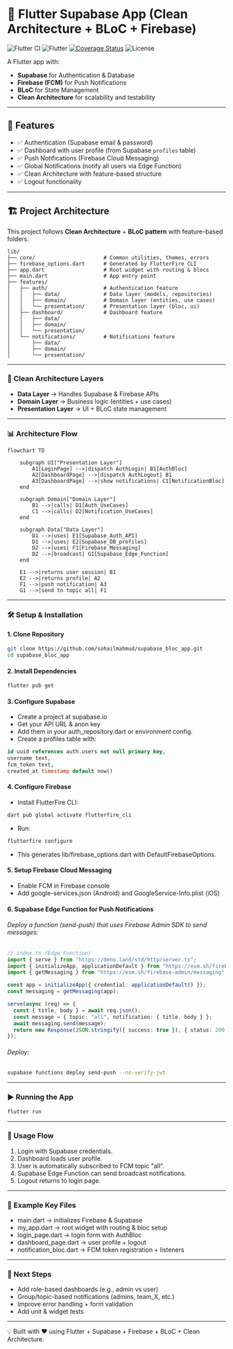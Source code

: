 # 📱 Flutter Supabase App (Clean Architecture + BLoC + Firebase)

![Flutter CI](https://github.com/sohailmahmud/supabase_bloc_app/actions/workflows/flutter_ci.yml/badge.svg)
![Flutter](https://img.shields.io/badge/flutter-3.35.1-blue.svg)
[![Coverage Status](https://coveralls.io/repos/github/sohailmahmud/supabase_bloc_app/badge.svg?branch=main)](https://coveralls.io/github/sohailmahmud/supabase_bloc_app?branch=main)
![License](https://img.shields.io/badge/license-MIT-green.svg)

A Flutter app with:

- **Supabase** for Authentication & Database  
- **Firebase (FCM)** for Push Notifications  
- **BLoC** for State Management  
- **Clean Architecture** for scalability and testability  

---

## 🚀 Features
- ✅ Authentication (Supabase email & password)  
- ✅ Dashboard with user profile (from Supabase `profiles` table)  
- ✅ Push Notifications (Firebase Cloud Messaging)  
- ✅ Global Notifications (notify all users via Edge Function)  
- ✅ Clean Architecture with feature-based structure  
- ✅ Logout functionality  

---

## 🏗️ Project Architecture

This project follows **Clean Architecture** + **BLoC pattern** with feature-based folders.

```text
lib/
├── core/                      # Common utilities, themes, errors
├── firebase_options.dart      # Generated by FlutterFire CLI
├── app.dart                   # Root widget with routing & blocs
├── main.dart                  # App entry point
├── features/
│   ├── auth/                  # Authentication feature
│   │   ├── data/              # Data layer (models, repositories)
│   │   ├── domain/            # Domain layer (entities, use cases)
│   │   └── presentation/      # Presentation layer (bloc, ui)
│   ├── dashboard/             # Dashboard feature
│   │   ├── data/
│   │   ├── domain/
│   │   └── presentation/
│   └── notifications/         # Notifications feature
│       ├── data/
│       ├── domain/
│       └── presentation/
```

---

### 🔑 Clean Architecture Layers
- **Data Layer** → Handles Supabase & Firebase APIs  
- **Domain Layer** → Business logic (entities + use cases)  
- **Presentation Layer** → UI + BLoC state management  

---

### 📊 Architecture Flow

```mermaid
flowchart TD

    subgraph UI["Presentation Layer"]
        A1[LoginPage] -->|dispatch AuthLogin| B1[AuthBloc]
        A2[DashboardPage] -->|dispatch AuthLogout| B1
        A3[DashboardPage] -->|show notifications| C1[NotificationBloc]
    end

    subgraph Domain["Domain Layer"]
        B1 -->|calls| D1[Auth_UseCases]
        C1 -->|calls| D2[Notification_UseCases]
    end

    subgraph Data["Data Layer"]
        D1 -->|uses| E1[Supabase_Auth_API]
        D1 -->|uses| E2[Supabase_DB_profiles]
        D2 -->|uses| F1[Firebase_Messaging]
        D2 -->|broadcast| G1[Supabase_Edge_Function]
    end

    E1 -->|returns user session| B1
    E2 -->|returns profile| A2
    F1 -->|push notification| A3
    G1 -->|send to topic all| F1

```

---

### 🛠️ Setup & Installation

#### 1. Clone Repository
```bash
git clone https://github.com/sohailmahmud/supabase_bloc_app.git
cd supabase_bloc_app
```

#### 2. Install Dependencies
```bash
flutter pub get
```

#### 3. Configure Supabase
* Create a project at supabase.io
* Get your API URL & anon key
* Add them in your auth_repository.dart or environment config.
* Create a profiles table with:
```sql
id uuid references auth.users not null primary key,
username text,
fcm_token text,
created_at timestamp default now()
```

#### 4. Configure Firebase
* Install FlutterFire CLI:
```bash
dart pub global activate flutterfire_cli
```
* Run: 
```bash
flutterfire configure
```
* This generates lib/firebase_options.dart with DefaultFirebaseOptions.

#### 5. Setup Firebase Cloud Messaging
* Enable FCM in Firebase console
* Add google-services.json (Android) and GoogleService-Info.plist (iOS)

#### 6. Supabase Edge Function for Push Notifications
###### Deploy a function (send-push) that uses Firebase Admin SDK to send messages:
```ts
// index.ts (Edge Function)
import { serve } from "https://deno.land/std/http/server.ts";
import { initializeApp, applicationDefault } from "https://esm.sh/firebase-admin/app";
import { getMessaging } from "https://esm.sh/firebase-admin/messaging";

const app = initializeApp({ credential: applicationDefault() });
const messaging = getMessaging(app);

serve(async (req) => {
  const { title, body } = await req.json();
  const message = { topic: "all", notification: { title, body } };
  await messaging.send(message);
  return new Response(JSON.stringify({ success: true }), { status: 200 });
});
```
###### Deploy:
```bash
supabase functions deploy send-push --no-verify-jwt
```

---
### ▶️ Running the App
```bash
flutter run
```
---

### 📌 Usage Flow
1. Login with Supabase credentials.
2. Dashboard loads user profile.
3. User is automatically subscribed to FCM topic "all".
4. Supabase Edge Function can send broadcast notifications.
5. Logout returns to login page.

---

### 📂 Example Key Files
* main.dart → initializes Firebase & Supabase
* my_app.dart → root widget with routing & bloc setup
* login_page.dart → login form with AuthBloc
* dashboard_page.dart → user profile + logout
* notification_bloc.dart → FCM token registration + listeners

---

### 🔮 Next Steps
* Add role-based dashboards (e.g., admin vs user)
* Group/topic-based notifications (admins, team_X, etc.)
* Improve error handling + form validation
* Add unit & widget tests

---

💡 Built with ❤️ using Flutter + Supabase + Firebase + BLoC + Clean Architecture.